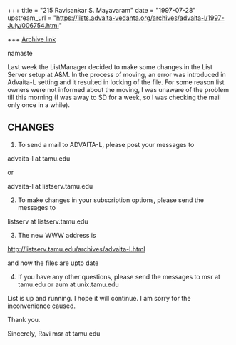 +++
title = "215 Ravisankar S. Mayavaram"
date = "1997-07-28"
upstream_url = "https://lists.advaita-vedanta.org/archives/advaita-l/1997-July/006754.html"

+++
[Archive link](https://lists.advaita-vedanta.org/archives/advaita-l/1997-July/006754.html)

namaste

Last week the ListManager decided to make some changes in the List
Server setup at A&M. In the process of moving, an error was introduced
in Advaita-L setting and it resulted in locking of the file. For some
reason list owners were not informed about the moving, I was unaware
of the problem till this morning (I was away to SD for a week, so I
was checking the mail only once in a while).

CHANGES
-------

1) To send a mail to ADVAITA-L, please post your messages to

advaita-l at tamu.edu

or

advaita-l at listserv.tamu.edu

2) To make changes in your subscription options, please send the
messages to

listserv at listserv.tamu.edu

3) The new WWW address is

http://listserv.tamu.edu/archives/advaita-l.html

and now the files are upto date

4) If you have any other questions, please send the messages to
msr at tamu.edu or aum at unix.tamu.edu

List is up and running. I hope it will continue. I am sorry for the
inconvenience caused.


Thank you.

Sincerely,
Ravi
msr at tamu.edu

